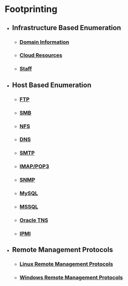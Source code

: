 # Footprinting

- ## Infrastructure Based Enumeration

  - ### [Domain Information](./Domain%20Information.md)

  - ### [Cloud Resources](./Cloud%20Resources.md)

  - ### [Staff](./Staff.md)

- ## Host Based Enumeration

  - ### [FTP](./FTP.md)

  - ### [SMB](./SMB.md)

  - ### [NFS](./NFS.md)

  - ### [DNS](./DNS.md)

  - ### [SMTP](./SMTP.md)

  - ### [IMAP/POP3](./IMAP%20POP3.md)

  - ### [SNMP](./SNMP.md)

  - ### [MySQL](./MySQL.md)

  - ### [MSSQL](./MSSQL.md)

  - ### [Oracle TNS](./Oracle%20TNS.md)

  - ### [IPMI](./IPMI.md)

- ## Remote Management Protocols

  - ### [Linux Remote Management Protocols](./Linux%20Remote%20Management%20Protocols.md)

  - ### [Windows Remote Management Protocols](./Windows%20Remote%20Management%20Protocols.md)